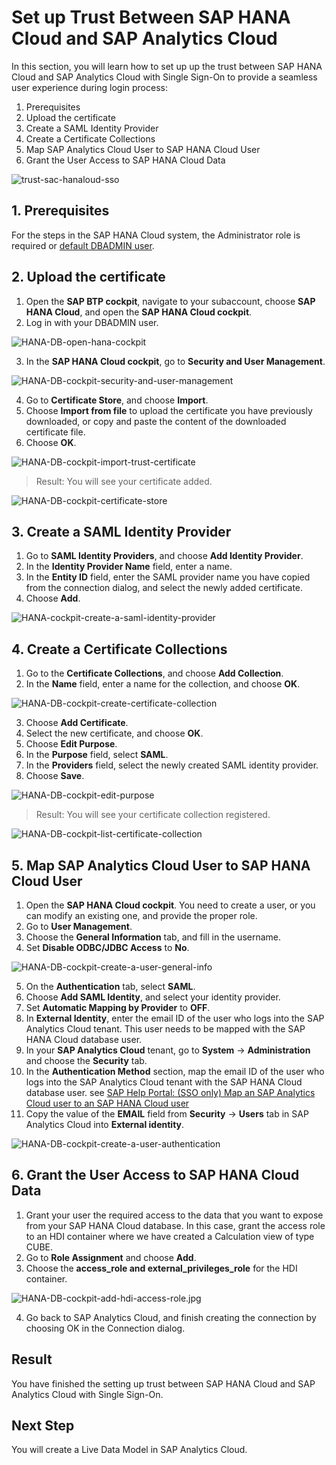 # Set up Trust Between SAP HANA Cloud and SAP Analytics Cloud

In this section, you will learn how to set up up the trust between SAP HANA Cloud and SAP Analytics Cloud with Single Sign-On to provide a seamless user experience during login process:

  1. Prerequisites
  2. Upload the certificate
  3. Create a SAML Identity Provider
  4. Create a Certificate Collections
  5. Map SAP Analytics Cloud User to SAP HANA Cloud User
  6. Grant the User Access to SAP HANA Cloud Data
  
![trust-sac-hanaloud-sso](./images/solution-diagram-trust-sac-hana-sso.jpg)

## 1. Prerequisites

For the steps in the SAP HANA Cloud system, the Administrator role is required or [default DBADMIN user](https://help.sap.com/docs/HANA_CLOUD_DATABASE/f9c5015e72e04fffa14d7d4f7267d897/5b35402c47b344d882ac13c661aff1c0.html?version=2021_01_QRC).

## 2. Upload the certificate

1. Open  the **SAP BTP cockpit**, navigate to your subaccount, choose **SAP HANA Cloud**, and open the **SAP HANA Cloud cockpit**.
3. Log in with your DBADMIN user.

![HANA-DB-open-hana-cockpit](./images/HANA-DB-open-hana-cockpit.jpg)

3. In the **SAP HANA Cloud cockpit**, go to **Security and User Management**.

![HANA-DB-cockpit-security-and-user-management](./images/HANA-DB-cockpit-security-and-user-management.jpg)

4. Go to **Certificate Store**, and choose **Import**.
5. Choose **Import from file** to upload the certificate you have previously downloaded, or copy and paste the content of the downloaded certificate file.
6. Choose **OK**.

![HANA-DB-cockpit-import-trust-certificate](./images/HANA-DB-cockpit-import-trust-certificate.jpg)

>Result: You will see your certificate added.

![HANA-DB-cockpit-certificate-store](./images/HANA-DB-cockpit-certificate-store.jpg)

## 3. Create a SAML Identity Provider

1. Go to **SAML Identity Providers**, and choose **Add Identity Provider**.
2. In the **Identity Provider Name** field, enter a name.
3. In the **Entity ID** field, enter the SAML provider name you have copied from the connection dialog, and select the newly added certificate.
4. Choose **Add**.

![HANA-cockpit-create-a-saml-identity-provider](./images/HANA-cockpit-create-a-saml-identity-provider.jpg)

## 4. Create a Certificate Collections

1. Go to the **Certificate Collections**, and choose **Add Collection**.
2. In the **Name** field, enter a name for the collection, and choose **OK**.


![HANA-DB-cockpit-create-certificate-collection](./images/HANA-DB-cockpit-create-certificate-collection.jpg)

3. Choose **Add Certificate**.
4. Select the new certificate, and choose **OK**.
5. Choose **Edit Purpose**.
6. In the **Purpose** field, select **SAML**.
7. In the **Providers** field, select the newly created SAML identity provider.
8. Choose **Save**.
   
![HANA-DB-cockpit-edit-purpose](./images/HANA-DB-cockpit-edit-purpose.jpg)

>Result: You will see your certificate collection registered.

![HANA-DB-cockpit-list-certificate-collection](./images/HANA-DB-cockpit-list-certificate-collection.jpg)

## 5. Map SAP Analytics Cloud User to SAP HANA Cloud User

1. Open the **SAP HANA Cloud cockpit**. You need to create a user, or you can modify an existing one, and provide the proper role.
2. Go to **User Management**.
3. Choose the **General Information** tab, and fill in the username.
4. Set **Disable ODBC/JDBC Access** to **No**.

![HANA-DB-cockpit-create-a-user-general-info](./images/HANA-DB-cockpit-create-a-user-general-info.jpg)

5. On the **Authentication** tab, select **SAML**.
6. Choose **Add SAML Identity**, and select your identity provider.
7. Set **Automatic Mapping by Provider** to **OFF**.
8. In **External Identity**, enter the email ID of the user who logs into the SAP Analytics Cloud tenant. This user needs to be mapped with the SAP HANA Cloud database user.
9. In your **SAP Analytics Cloud** tenant, go to **System** &rarr; **Administration** and choose the **Security** tab.
10. In the **Authentication Method** section, map the email ID of the user who logs into the SAP Analytics Cloud tenant with the SAP HANA Cloud database user. see [SAP Help Portal: (SSO only) Map an SAP Analytics Cloud user to an SAP HANA Cloud user](https://help.sap.com/docs/SAP_ANALYTICS_CLOUD/00f68c2e08b941f081002fd3691d86a7/5bd569b3f75f49f29e9ec251fd6a1386.html#(sso-only)-map-an-sap-analytics-cloud-user-to-an-sap-hana-cloud-user)
13. Copy the value of the **EMAIL** field from **Security** &rarr; **Users** tab in SAP Analytics Cloud into **External identity**.

![HANA-DB-cockpit-create-a-user-authentication](./images/HANA-DB-cockpit-create-a-user-authentication.jpg)

## 6. Grant the User Access to SAP HANA Cloud Data

1. Grant your user the required access to the data that you want to expose from your SAP HANA Cloud database. In this case, grant the access role to an HDI container where we have created a Calculation view of type CUBE. 
2. Go to **Role Assignment** and choose **Add**.
3. Choose the **access_role and external_privileges_role** for the HDI container.
   
![HANA-DB-cockpit-add-hdi-access-role.jpg](./images/HANA-DB-cockpit-add-hdi-access-role.jpg)

4. Go back to SAP Analytics Cloud, and finish creating the connection by choosing OK in the Connection dialog.
   

## Result
You have finished the setting up trust between SAP HANA Cloud and SAP Analytics Cloud with Single Sign-On.

## Next Step
You will create a Live Data Model in SAP Analytics Cloud.
